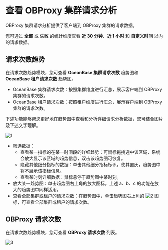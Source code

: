 # 查看 OBProxy 集群请求分析

OBProxy 集群请求分析提供了客户端到 OBProxy 集群的请求数据。

您可通过 **全部** 或 **失败** 的统计维度查看 **近 30 分钟**、**近 1 小时** 和 **自定义时间** 以内的请求数据。

## 请求次数趋势

在请求次数趋势模块，您可查看 **OceanBase 集群请求次数** 趋势图和 **OceanBase 租户请求次数** 趋势图。

* OceanBase 集群请求次数：按照集群维度进行汇总，展示客户端到 OBProxy 集群的请求次数。
* OceanBase 租户请求次数：按照租户维度进行汇总，展示客户端到 OBProxy 集群的请求次数。

下述功能能够帮您更好地在趋势图中查看和分析详细请求分析数据，您可结合图片及下述文字理解。

![1](https://obbusiness-private.oss-cn-shanghai.aliyuncs.com/doc/img/ocp/401/%E8%AF%B7%E6%B1%82%E6%AC%A1%E6%95%B0%E8%B6%8B%E5%8A%BF1.png)

* 筛选数据：
  * 查看某一指标的在某一时间段的详细趋势：可鼠标拖拽选中该区域，系统会放大显示该区域的趋势信息，双击该趋势图可恢复。
  * 隐藏其他细分指标的数据：单击其他细分指标标识，使其置灰，趋势图中将不展示该指标信息。
  * 查看某时刻详细数据：鼠标悬停于趋势图中某时刻。
* 放大某一趋势图：单击趋势图右上角的放大图标。上述 a、b、c 的功能在放大的趋势图中同样适用。
* 查看全部集群或租户的请求次数：在趋势图中，单击趋势图右上角的 ![2](https://obbusiness-private.oss-cn-shanghai.aliyuncs.com/doc/img/ocp/401/%E5%9B%BE%E6%A0%871.png) 图标，可查看全部集群或租户的请求次数。

## OBProxy 请求次数

在请求次数趋势模块，您可查看 **OBProxy 请求次数** 列表。

![3](https://obbusiness-private.oss-cn-shanghai.aliyuncs.com/doc/img/ocp/401/OBProxy%E8%AF%B7%E6%B1%82%E6%AC%A1%E6%95%B01.png)